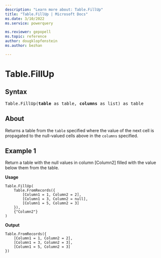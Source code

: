 ```yaml
---
description: "Learn more about: Table.FillUp"
title: "Table.FillUp | Microsoft Docs"
ms.date: 3/10/2022
ms.service: powerquery

ms.reviewer: gepopell
ms.topic: reference
author: dougklopfenstein
ms.author: bezhan

---
```

# Table.FillUp

## Syntax

<pre>
Table.FillUp(<b>table</b> as table, <b>columns</b> as list) as table
</pre>

## About

Returns a table from the `table` specified where the value of the next cell is propagated to the null-valued cells above in the `columns` specified.

## Example 1

Return a table with the null values in column [Column2] filled with the value below them from the table.

**Usage**

```powerquery-m
Table.FillUp(
    Table.FromRecords({
        [Column1 = 1, Column2 = 2],
        [Column1 = 3, Column2 = null],
        [Column1 = 5, Column2 = 3]
    }),
    {"Column2"}
)
```

**Output**

```powerquery-m
Table.FromRecords({
    [Column1 = 1, Column2 = 2],
    [Column1 = 3, Column2 = 3],
    [Column1 = 5, Column2 = 3]
})
```
